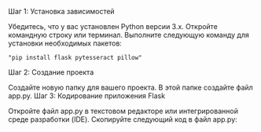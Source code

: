 Шаг 1: Установка зависимостей

Убедитесь, что у вас установлен Python версии 3.x.
Откройте командную строку или терминал.
Выполните следующую команду для установки необходимых пакетов:


```
"pip install flask pytesseract pillow"
```

Шаг 2: Создание проекта

Создайте новую папку для вашего проекта.
В этой папке создайте файл app.py.
Шаг 3: Кодирование приложения Flask

Откройте файл app.py в текстовом редакторе или интегрированной среде разработки (IDE).
Скопируйте следующий код в файл app.py:



